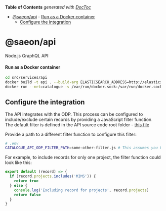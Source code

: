 <!-- START doctoc generated TOC please keep comment here to allow auto update -->
<!-- DON'T EDIT THIS SECTION, INSTEAD RE-RUN doctoc TO UPDATE -->
**Table of Contents**  *generated with [DocToc](https://github.com/thlorenz/doctoc)*

- [@saeon/api](#saeonapi)
      - [Run as a Docker container](#run-as-a-docker-container)
  - [Configure the integration](#configure-the-integration)

<!-- END doctoc generated TOC please keep comment here to allow auto update -->

# @saeon/api
Node.js GraphQL API

#### Run as a Docker container

```sh
cd src/services/api
docker build -t api . --build-arg ELASTICSEARCH_ADDRESS=http://elasticsearch:9200 --build-arg MONGO_DB_ADDRESS=mongodb://mongo:27017
docker run --net=catalogue -v /var/run/docker.sock:/var/run/docker.sock -p 3000:3000 -d api
```

## Configure the integration
The API integrates with the ODP. This process can be configured to include/exclude certain records by providing a JavaScript filter function. The default filter is defined in the API source code root folder - [this file](odp-default-filter.js)

Provide a path to a different filter function to configure this filter:

```sh
# .env
CATALOGUE_API_ODP_FILTER_PATH=some-other-filter.js # This assumes you have copied the file to the root of the API source code (src/services/api)
```

For example, to include records for only one project, the filter function could look like this:

```js
export default (record) => {
  if (record.projects.includes('MIMS')) {
    return true
  } else {
    console.log('Excluding record for projects', record.projects)
    return false
  }
}
```
